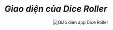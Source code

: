 # *Giao diện của Dice Roller*

<p align="center">
<img src="https://github.com/thanhtriduong/DiceRoller_DuongThanhTri/blob/master/app/src/main/res/drawable/hinh_anh_app.png" alt="Giao diện app Dice Roller">
</p>
